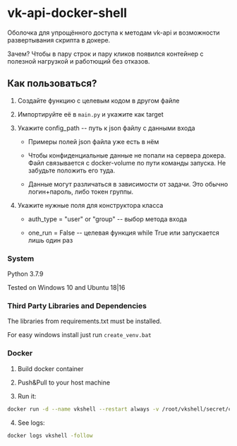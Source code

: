 # vk-api-docker-shell

Оболочка для упрощённого доступа к методам vk-api и возможности развертывания скрипта в докере.

Зачем? Чтобы в пару строк и пару кликов появился контейнер с полезной нагрузкой и работющий без отказов.

## Как пользоваться?

1. Создайте функцию с целевым кодом в другом файле

2. Импортируйте её в `main.py` и укажите как target

3. Укажите config_path -- путь к json файлу с данными входа

    * Примеры полей json файла уже есть в нём
    
    * Чтобы конфиденциальные данные не попали на сервера докера. Файл связывается с docker-volume по пути команды запуска. Не забудьте положить его туда.

    * Данные могут различаться в зависимости от задачи. Это обычно логин+пароль, либо токен группы.

4. Укажите нужные поля для конструктора класса

    * auth_type = "user" or "group" -- выбор метода входа

    * one_run = False -- целевая функция while True или запускается лишь один раз

### System

Python 3.7.9

Tested on Windows 10 and Ubuntu 18|16

### Third Party Libraries and Dependencies

The  libraries from requirements.txt must be installed.

For easy windows install just run `create_venv.bat`

### Docker
1. Build docker container

2. Push&Pull to your host machine

3. Run it:

```bash
docker run -d --name vkshell --restart always -v /root/vkshell/secret/config.json:/vkshell/secret/config.json imagename
```

4. See logs:

```bash
docker logs vkshell -follow
```
